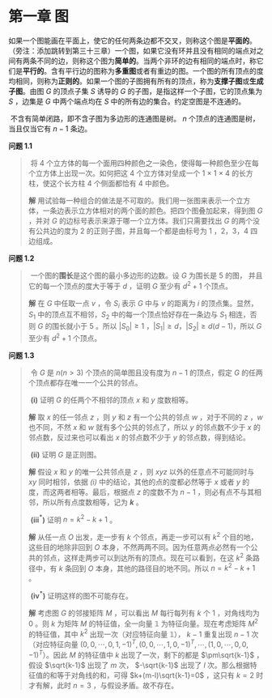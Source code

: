 # 第一章	图

​	如果一个图能画在平面上，使它的任何两条边都不交叉，则称这个图是**平面的**。（旁注：添加跳转到第三十三章）一个图，如果它没有环并且没有相同的端点对之间有两条不同的边，则称这个图为**简单的**。当两个非环的边有相同的端点时，称它们是**平行的**。含有平行边的图称为**多重图**或者有重边的图。一个图的所有顶点的度均相同，则称为**正则的**。如果一个图的子图拥有所有的顶点，称为**支撑子图**或**生成子图**。由图 $G$ 的顶点子集 $S$ 诱导的 $G$ 的子图，是指这样一个子图，它的顶点集为 $S$ ，边集是 $G$ 中两个端点均在 $S$ 中的所有边的集合。约定空图是不连通的。

​	不含有简单闭路，即不含子图为多边形的连通图是树。 $n$ 个顶点的连通图是树，当且仅当它有 $n-1$ 条边。

**问题	1.1**

> ​	将 4 个立方体的每一个面用四种颜色之一染色，使得每一种颜色至少在每个立方体上出现一次。如何把这 4 个立方体对垒成一个 1 $\times$ 1 $\times$ 4 的长方柱，使这个长方柱 4 个侧面都恰有 4 中颜色。
>
> **解**	用试验每一种组合的做法是不可取的。我们用一张图来表示一个立方体，一条边表示立方体相对的两个面的颜色。把四个图叠加起来，得到图 $G$ ，并对 $G$ 的边标号表示来源于哪一个立方体。我们只需要找出 $G$ 的两个没有公共边的度为 2 的正则子图，并且每一个都是由标号为 1 ，2，3，4 四边组成。

**问题	1.2**

> ​	一个图的**围长**是这个图的最小多边形的边数。设 $G$ 为围长是 5 的图， 并且它的每一个顶点的度大于等于 $d$ ，证明 $G$ 至少有 $d^2+1$ 个顶点。
>
> **解**	在 $G$ 中任取一点 $v$ ，令 $S_i$ 表示 $G$ 中与 $v$ 的距离为 $i$ 的顶点集。显然，$S_1$ 中的顶点互不相邻，$S_2$ 中的每一个顶点恰好存在一条边与 $S_1$ 相连，否则 $G$ 的围长就小于 5 。所以 $|S_0|\geq 1$ ，$|S_1|\geq d$，$|S_2|\geq d(d-1)$，所以 $G$ 至少有 $d^2+1$ 个顶点。

**问题	1.3**

> ​	令 $G$ 是 $n(n>3)$ 个顶点的简单图且没有度为 $n-1$ 的顶点，假定 $G$ 的任两个顶点都存在唯一一个公共的邻点。
>
> ​	**(i)**	证明 $G$ 的任两个不相邻的顶点 $x$ 和 $y$ 度数相等。
>
> **解**	取 $x$ 的任一邻点 $z$ ，则 $y$ 和 $z$ 有一个公共的邻点 $w$ ，对于不同的 $z$ ，$w$ 也不同，不然 $x$ 和 $w$ 就有多个公共的邻点了，所以 $y$ 的邻点数不少于 $x$ 的邻点数，反过来也可以看出 $x$ 的邻点数不少于 $y$ 的邻点数，得到结论。
>
> ​	**(ii)**	证明 $G$ 是正则图。
>
> **解**	假设 $x$ 和 $y$ 的唯一公共邻点是 $z$ ，则 $xyz$ 以外的任意点不可能同时与 $xy$ 同时相邻，依据 *(i)* 中的结论，其他的点的度都必然等于 $x$ 或者 $y$ 的度，而这两者相等。最后，根据点 $z$ 的度数不为 $n-1$ ，则必有点不与其相邻，所以所有点度数相等，记为 **$k$** 。
>
> ​	**(iii$^*$)**	证明 $n=k^2-k+1$ 。
>
> **解**	从任一点 $O$ 出发，走一步有 $k$ 个邻点，再走一步可以有 $k^2$ 个目的地，这些目的地除非回到 $O$ 本身，不然两两不同。因为任意两点必然有一个公共的邻点，这样走两步可以到达所有的顶点。现在可以看到，在这 $k^2$ 条路径中，有 $k$ 条回到 $O$ 本身，其他的路径目的地不同。所以 $n=k^2-k+1$ 。
>
> ​	**(iv$^*$)**	证明这样的图不可能存在。
>
> **解**	考虑图 $G$ 的邻接矩阵 $M$ ，可以看出  $M$ 每行每列有 $k$ 个 $1$ ，对角线均为 $0$ 。则 $k$ 为矩阵 $M$ 的特征值，全一向量 $\mathbb{1}$ 为特征向量。现在考虑矩阵 $M^2$ 的特征值，其中 $k^2$ 出现一次（对应特征向量 $\mathbb{1}$）， $k-1$ 重复出现 $n-1$ 次（对应特征向量 $(0,0,\cdots,0,1,-1)^T,(0,0,\cdots,1,0,-1)^T,\cdots,(1,0,\cdots,0,0,-1)^T$）。因此 $M$ 的特征值中 $k$ 出现了一次，剩下的都是 $\pm\sqrt{k-1}$ ，假设 $\sqrt{k-1}$ 出现了 $m$ 次， $-\sqrt{k-1}$ 出现了 $l$ 次。那么根据特征值的和等于对角线的和，可得 $k+(m-l)\sqrt{k-1}=0$ ，这只有 $k=2$ 时才有解，此时 $n=3$ ，与假设矛盾。故不存在。



